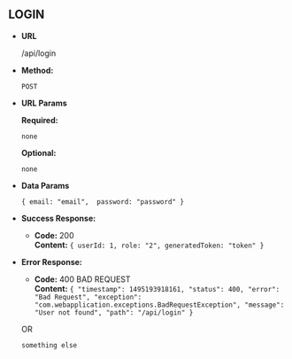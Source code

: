 **LOGIN**
----

* **URL**

  /api/login

* **Method:**
  
  `POST`
  
*  **URL Params**

   **Required:**
 
   `none`

   **Optional:**
 
   `none`

* **Data Params**

  `{ email: "email", 
     password: "password" }`

* **Success Response:**

  * **Code:** 200 <br />
    **Content:** `{ userId: 1, role: "2", generatedToken: "token" }`
 
* **Error Response:**

  * **Code:** 400 BAD REQUEST <br />
    **Content:** `{
                    "timestamp": 1495193918161,
                    "status": 400,
                    "error": "Bad Request",
                    "exception": "com.webapplication.exceptions.BadRequestException",
                    "message": "User not found",
                    "path": "/api/login"
                  }`

  OR

  `something else`
